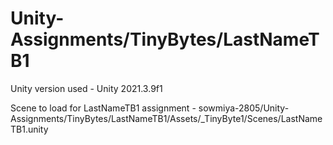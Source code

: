 # Unity-Assignments/TinyBytes/LastNameTB1

Unity version used - Unity 2021.3.9f1

Scene to load for LastNameTB1 assignment - sowmiya-2805/Unity-Assignments/TinyBytes/LastNameTB1/Assets/_TinyByte1/Scenes/LastNameTB1.unity
